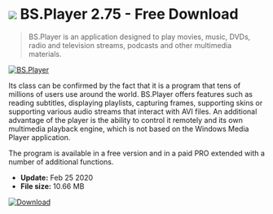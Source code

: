 # ![](https://cdn.softexe.net/static/icon/win.gif) BS.Player 2.75 - Free Download

> BS.Player is an application designed to play movies, music, DVDs, radio and television streams, podcasts and other multimedia materials.

[![BS.Player](https://gallery.dpcdn.pl/imgc/Tools/2023/g_-_420x350_1.5_-_x20110216123407_00.jpg)](https://softexe.net/win/multimedia/audio-video-players/bs.player:addg.html)

Its class can be confirmed by the fact that it is a program that tens of millions of users use around the world. BS.Player offers features such as reading subtitles, displaying playlists, capturing frames, supporting skins or supporting various audio streams that interact with AVI files. An additional advantage of the player is the ability to control it remotely and its own multimedia playback engine, which is not based on the Windows Media Player application.
 
 The program is available in a free version and in a paid PRO extended with a number of additional functions.


- **Update:** Feb 25 2020
- **File size:** 10.66 MB

[![Download](https://cdn.softexe.net/static/img/download.png)](https://softexe.net/win/multimedia/audio-video-players/bs.player:addg.html)

